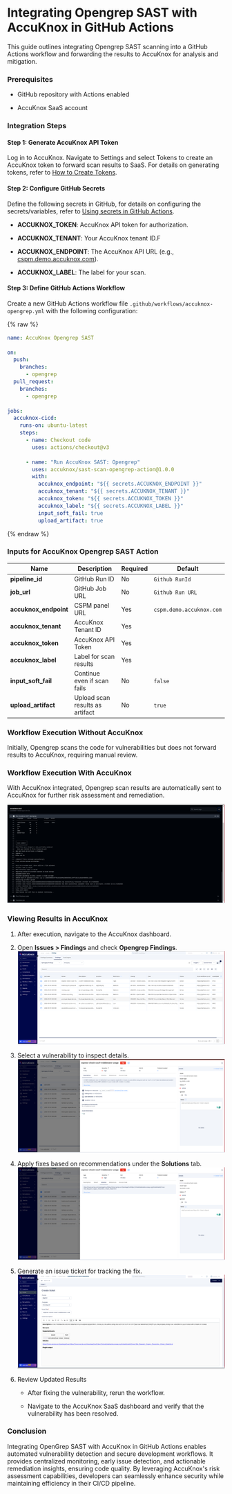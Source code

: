 # Integrating Opengrep SAST with AccuKnox in GitHub Actions

This guide outlines integrating Opengrep SAST scanning into a GitHub Actions workflow and forwarding the results to AccuKnox for analysis and mitigation.

### Prerequisites

- GitHub repository with Actions enabled

- AccuKnox SaaS account

### Integration Steps

#### Step 1: Generate AccuKnox API Token

Log in to AccuKnox. Navigate to Settings and select Tokens to create an AccuKnox token to forward scan results to SaaS. For details on generating tokens, refer to [How to Create Tokens](https://help.accuknox.com/how-to/how-to-create-tokens/?h=token "https://help.accuknox.com/how-to/how-to-create-tokens/?h=token").

#### Step 2: Configure GitHub Secrets

Define the following secrets in GitHub, for details on configuring the secrets/variables, refer to [Using secrets in GitHub Actions](https://docs.github.com/en/actions/security-for-github-actions/security-guides/using-secrets-in-github-actions "https://docs.github.com/en/actions/security-for-github-actions/security-guides/using-secrets-in-github-actions").

- **ACCUKNOX_TOKEN**: AccuKnox API token for authorization.

- **ACCUKNOX_TENANT**: Your AccuKnox tenant ID.F

- **ACCUKNOX_ENDPOINT**: The AccuKnox API URL (e.g., [cspm.demo.accuknox.com](http://cspm.demo.accuknox.com/ "http://cspm.demo.accuknox.com/")).

- **ACCUKNOX_LABEL**: The label for your scan.

#### Step 3: Define GitHub Actions Workflow

Create a new GitHub Actions workflow file `.github/workflows/accuknox-opengrep.yml` with the following configuration:

{% raw %}
```yaml
name: AccuKnox Opengrep SAST

on:
  push:
    branches:
      - opengrep
  pull_request:
    branches:
      - opengrep

jobs:
  accuknox-cicd:
    runs-on: ubuntu-latest
    steps:
      - name: Checkout code
        uses: actions/checkout@v3

      - name: "Run AccuKnox SAST: Opengrep"
        uses: accuknox/sast-scan-opengrep-action@1.0.0
        with:
          accuknox_endpoint: "${{ secrets.ACCUKNOX_ENDPOINT }}"
          accuknox_tenant: "${{ secrets.ACCUKNOX_TENANT }}"
          accuknox_token: "${{ secrets.ACCUKNOX_TOKEN }}"
          accuknox_label: "${{ secrets.ACCUKNOX_LABEL }}"
          input_soft_fail: true
          upload_artifact: true
```
{% endraw %}

### Inputs for AccuKnox Opengrep SAST Action

| **Name**              | **Description**                 | **Required** | **Default**              |
| --------------------- | ------------------------------- | ------------ | ------------------------ |
| **pipeline_id**       | GitHub Run ID                   | No           | `Github RunId`           |
| **job_url**           | GitHub Job URL                  | No           | `Github Run URL`         |
| **accuknox_endpoint** | CSPM panel URL                  | Yes          | `cspm.demo.accuknox.com` |
| **accuknox_tenant**   | AccuKnox Tenant ID              | Yes          |                          |
| **accuknox_token**    | AccuKnox API Token              | Yes          |                          |
| **accuknox_label**    | Label for scan results          | Yes          |                          |
| **input_soft_fail**   | Continue even if scan fails     | No           | `false`                  |
| **upload_artifact**   | Upload scan results as artifact | No           | `true`                   |

### Workflow Execution Without AccuKnox

Initially, Opengrep scans the code for vulnerabilities but does not forward results to AccuKnox, requiring manual review.

### Workflow Execution With AccuKnox

With AccuKnox integrated, Opengrep scan results are automatically sent to AccuKnox for further risk assessment and remediation.

![image-20250310-030331.png](./images/opengrep-sast/1.png)

### Viewing Results in AccuKnox

1.  After execution, navigate to the AccuKnox dashboard.

2.  Open **Issues > Findings** and check **Opengrep Findings**.
    ![image-20250310-030536.png](./images/opengrep-sast/2.png)

3.  Select a vulnerability to inspect details.
    ![image-20250310-030648.png](./images/opengrep-sast/3.png)

4.  Apply fixes based on recommendations under the **Solutions** tab.
    ![image-20250310-030726.png](./images/opengrep-sast/4.png)

5.  Generate an issue ticket for tracking the fix.
    ![image-20250310-050932.png](./images/opengrep-sast/5.png)

6.  Review Updated Results

    - After fixing the vulnerability, rerun the workflow.

    - Navigate to the AccuKnox SaaS dashboard and verify that the vulnerability has been resolved.

### Conclusion

Integrating OpenGrep SAST with AccuKnox in GitHub Actions enables automated vulnerability detection and secure development workflows. It provides centralized monitoring, early issue detection, and actionable remediation insights, ensuring code quality. By leveraging AccuKnox's risk assessment capabilities, developers can seamlessly enhance security while maintaining efficiency in their CI/CD pipeline.
